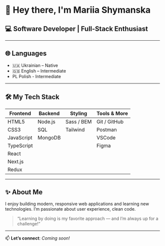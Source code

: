 # 👋 Hey there, I'm Mariia Shymanska

## **💻 Software Developer | Full-Stack Enthusiast**

---

## 🌐 Languages

- 🇺🇦 Ukrainian – Native
- 🇬🇧 English – Intermediate
- PL Polish - Intermediate

---

## 🛠 My Tech Stack

| Frontend   | Backend | Styling    | Tools & More |
| ---------- | ------- | ---------- | ------------ |
| HTML5      | Node.js | Sass / BEM | Git / GitHub |
| CSS3       | SQL     | Tailwind   | Postman      |
| JavaScript | MongoDB |            | VSCode       |
| TypeScript |         |            | Figma        |
| React      |         |            |              |
| Next.js    |         |            |              |
| Redux      |         |            |              |

---

## ✨ About Me

I enjoy building modern, responsive web applications and learning new technologies. I’m passionate about user experience, clean code.

> “Learning by doing is my favorite approach — and I’m always up for a challenge!”

---

📫 **Let’s connect**: _Coming soon!_
